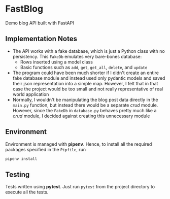 # FastBlog
Demo blog API built with FastAPI


## Implementation Notes
- The API works with a fake database, which is just a Python class with no persistency. This `FakeDb`
emulates very bare-bones database:
    - Rows inserted using a model class
    - Basic functions such as `add`, `get`, `get_all`,  `delete`, and `update`
- The program could have been much shorter if I didn't create an entire fake database module and
instead used only pydantic models and saved their json representation into a simple map. However,
I felt that in that case the project would be too small and not really representative of real world
application
- Normally, I wouldn't be manipulating the blog post data directly in the `main.py` function, but
instead there would be a separate _crud_ module. However, since the `FakeDb` in `database.py` behaves
pretty much like a _crud_ module, I decided against creating this unnecessary module



## Environment
Environment is managed with **pipenv**. Hence, to install all the required packages specified in the
`Pipfile`, run
```bash
pipenv install
```


## Testing
Tests written using **pytest**. Just run `pytest` from the project directory to execute all the tests.

